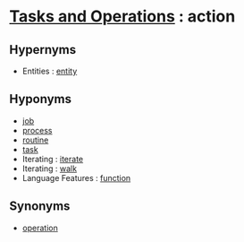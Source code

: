 # [Tasks and Operations][1] : action

## Hypernyms

  - Entities : [entity](../Entities/entity.md)

## Hyponyms

  - [job](job.md)
  - [process](process.md)
  - [routine](routine.md)
  - [task](task.md)
  - Iterating : [iterate](../../Collections/Iterating/iterate.md)
  - Iterating : [walk](../../Collections/Iterating/walk.md)
  - Language Features : [function](../../Programming_in_General/Language_Features/function.md)

## Synonyms

  - [operation](operation.md)

[1]: README.md
